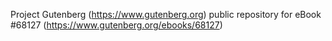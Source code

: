 Project Gutenberg (https://www.gutenberg.org) public repository for
eBook #68127 (https://www.gutenberg.org/ebooks/68127)
